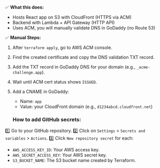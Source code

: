 ✅ **What this does:**
- Hosts React app on S3 with CloudFront (HTTPS via ACM)
- Backend with Lambda + API Gateway (HTTP API)
- Uses ACM, you will manually validate DNS in GoDaddy (no Route 53)

✅ **Manual Steps:**
1. After `terraform apply`, go to AWS ACM console.
2. Find the created certificate and copy the DNS validation TXT record.
3. Add the TXT record in GoDaddy DNS for your domain (e.g., `_acme-challenge.app`).
4. Wait until ACM cert status shows `ISSUED`.
5. Add a CNAME in GoDaddy:
    - Name: `app`
    - Value: your CloudFront domain (e.g., `d1234abcd.cloudfront.net`)


    ### How to add GitHub secrets:
1️⃣ Go to your GitHub repository.
2️⃣ Click on `Settings` > `Secrets and variables` > `Actions`.
3️⃣ Click `New repository secret` for each:
- `AWS_ACCESS_KEY_ID`: Your AWS access key.
- `AWS_SECRET_ACCESS_KEY`: Your AWS secret key.
- `S3_BUCKET_NAME`: The S3 bucket name created by Terraform.